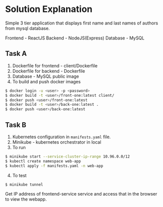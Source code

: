 # Solution Explanation

Simple 3 tier application that displays first name and last names of authors from mysql database.

Frontend - ReactJS
Backend - NodeJS(Express)
Database - MySQL

## Task A

1. Dockerfile for frontend  -  client/Dockerfile
2. Dockerfile for backend - Dockerfile
3. Database - MySQL public image
4. To build and push docker images

```bash
$ docker login -u <user> -p <password>
$ docker build -t <user>/front-one:latest client/
$ docker push <user>/front-one:latest
$ docker build -t <user>/back-one:latest .
$ docker push <user>/back-one:latest
```
## Task B

1. Kubernetes configuration in `manifests.yaml` file.
2. Minikube - kubernetes orchestrator in local
3. To run

```bash
$ minikube start --service-cluster-ip-range 10.96.0.0/12
$ kubectl create namespace web-app
$ kubectl apply -f manifests.yaml -n web-app
```

4. To test

```bash
$ minikube tunnel
```

Get IP address of frontend-service service and access that in the browser to view the webapp.
